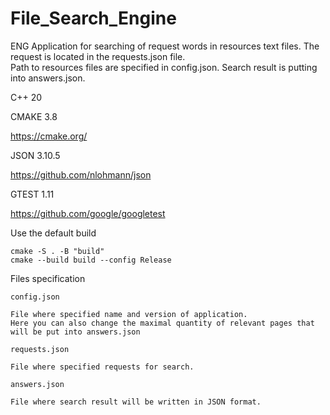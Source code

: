 # File_Search_Engine

ENG
Application for searching of request words in resources text files. 
The request is located in the requests.json file.  
Path to resources files are specified in config.json. Search result is putting into answers.json.

C++ 20

CMAKE 3.8

https://cmake.org/

JSON 3.10.5

https://github.com/nlohmann/json

GTEST 1.11

https://github.com/google/googletest

Use the default build

	cmake -S . -B "build"
	cmake --build build --config Release

Files specification

	config.json

	File where specified name and version of application.
	Here you can also change the maximal quantity of relevant pages that will be put into answers.json

	requests.json

	File where specified requests for search.

	answers.json

	File where search result will be written in JSON format.
